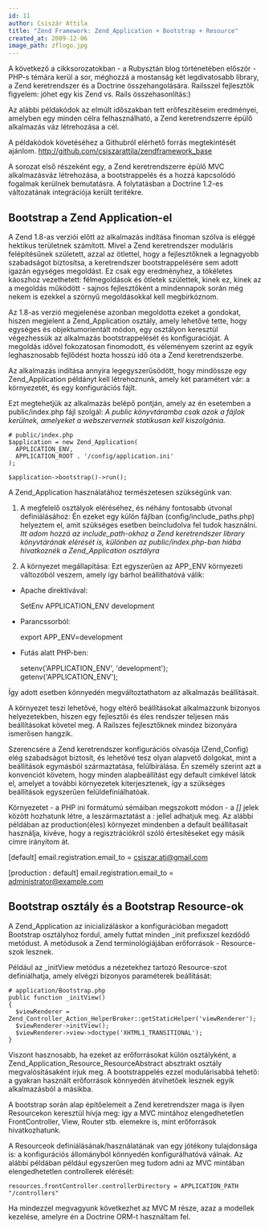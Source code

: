 ```yaml
---
id: 11
author: Csiszár Attila
title: "Zend Framework: Zend_Application + Bootstrap + Resource"
created_at: 2009-12-06
image_path: zflogo.jpg
---
```


A következő a cikksorozatokban - a Rubysztán blog történetében először - PHP-s témára kerül a sor, méghozzá a mostanság két legdivatosabb library, a Zend keretrendszer és a Doctrine összehangolására. Railsszel fejlesztők figyelem: jöhet egy kis Zend vs. Rails összehasonlítás:)

Az alábbi példakódok az elmúlt időszakban tett erőfeszítéseim eredményei, amelyben egy minden célra felhasználható, a Zend keretrendszerre épülő alkalmazás váz létrehozása a cél.

A példakódok követéséhez a Githubról elérhető forrás megtekintését ajánlom. http://github.com/csiszarattila/zendframework_base

A sorozat első részeként egy, a Zend keretrendszerre épülő MVC alkalmazásváz létrehozása, a bootstrappelés és a hozzá kapcsolódó fogalmak kerülnek bemutatásra. A folytatásban a Doctrine 1.2-es változatának integrációja került terítékre.

## Bootstrap a Zend Application-el

A Zend 1.8-as verziói előtt az alkalmazás indítása finoman szólva is eléggé hektikus területnek számított. Mivel a Zend keretrendszer moduláris felépítésűnek született, azzal az ötlettel, hogy a fejlesztőknek a legnagyobb szabadságot biztosítsa, a keretrendszer bootstrappelésére sem adott igazán egységes megoldást. Ez csak egy eredményhez, a tökéletes káoszhoz vezethetett: félmegoldások és ötletek születtek, kinek ez, kinek az a megoldás működött - sajnos fejlesztőként a mindennapok során még nekem is ezekkel a szörnyű megoldásokkal kell megbírkóznom.

Az 1.8-as verzió megjelenése azonban megoldotta ezeket a gondokat, hiszen megjelent a Zend_Application osztály, amely lehetővé tette, hogy egységes és objektumorientált módon, egy osztályon keresztül végezhessük az alkalmazás bootstrappelését és konfigurációját. A megoldás idővel fokozatosan finomodott, és véleményem szerint az egyik leghasznosabb fejlődést hozta hosszú idő óta a Zend keretrendszerbe.

Az alkalmazás indítása annyira legegyszerűsödött, hogy mindössze egy Zend_Application példányt kell létrehoznunk, amely két paramétert vár: a környezetét, és egy konfigurációs fájlt.

Ezt megtehetjük az alkalmazás belépő pontján, amely az én esetemben a public/index.php fájl szolgál:
_A public könyvtáramba csak azok a fájlok kerülnek, amelyeket a webszervernek statikusan kell kiszolgánia._

    # public/index.php
    $application = new Zend_Application(
      APPLICATION_ENV,
      APPLICATION_ROOT . '/config/application.ini'
    );

    $application->bootstrap()->run();
    
A Zend_Application használatához természetesen szükségünk van:

1. A megfelelő osztályok eléréséhez, és néhány fontosabb útvonal definiálásához:
    Én ezeket egy külön fájlban (config/include_paths.php) helyeztem el, amit szükséges esetben beincludolva fel tudok használni. 
    _Itt adom hozzá az include_path-okhoz a Zend keretrendszer library könyvtárának elérését is, különben az public/index.php-ban hiába hivatkoznék a Zend_Application osztályra_
  
2. A környezet megállapítása:
 Ezt egyszerűen az APP_ENV környezeti változóból veszem, amely így bárhol beállíthatóvá válik:
 
 * Apache direktívával:
    
    SetEnv APPLICATION_ENV development
 
 * Parancssorból:
    
    export APP_ENV=development
 
 * Futás alatt PHP-ben:
    
    setenv('APPLICATION_ENV', 'development');
    getenv('APPLICATION_ENV');
    
Így adott esetben könnyedén megváltoztathatom az alkalmazás beállításait.

A környezet teszi lehetővé, hogy eltérő beállításokat alkalmazzunk bizonyos helyezetekben, hiszen egy fejlesztői és éles rendszer teljesen más beállításokat követel meg. A Railszes fejlesztőknek mindez bizonyára ismerősen hangzik.

Szerencsére a Zend keretrendszer konfigurációs olvasója (Zend_Config) elég szabadságot biztosít, és lehetővé tesz olyan alapvető dolgokat, mint a beállítások egymásból származtatása, felülbírálása. Én személy szerint azt a konvenciót követem, hogy minden alapbeállítást egy default címkével látok el, amelyet a további környezetek kiterjesztenek, így a szükséges beállítások egyszerűen felüldefiniálhatóak.

Környezetet - a PHP ini formátumú sémáiban megszokott módon - a _[]_ jelek között hozhatunk létre, a leszármaztatást a _:_ jellel adhatjuk meg. Az alábbi példában az production(éles) környezet mindenben a default beállítasait használja, kivéve, hogy a regisztrációkról szóló értesítéseket egy másik címre irányítom át.

[default]
email.registration.email_to = csiszar.ati@gmail.com

[production : default]
email.registration.email_to = administrator@example.com

## Bootstrap osztály és a Bootstrap Resource-ok

A Zend_Application az inicializáláskor a konfigurációban megadott Bootstrap osztályhoz fordul, amely futtat minden _init prefixszel kezdődő metódust. A metódusok a Zend terminológiájában erőforrások - Resource-szok lesznek.

Például az _initView metódus a nézetekhez tartozó Resource-szot definiálhatja, amely elvégzi bizonyos paraméterek beállítását:

    # application/Bootstrap.php
    public function _initView()
    {
      $viewRenderer = Zend_Controller_Action_HelperBroker::getStaticHelper('viewRenderer');
      $viewRenderer->initView();
      $viewRenderer->view->doctype('XHTML1_TRANSITIONAL');
    }

Viszont hasznosabb, ha ezeket az erőforrásokat külön osztályként, a Zend_Application_Resource_ResourceAbstract absztrakt osztály megvalósításaként írjuk meg. A bootstrappelés ezzel modulárisabbá tehető: a gyakran használt erőforrások könnyedén átvihetőek lesznek egyik alkalmazásból a másikba. 

A bootstrap során alap építőelemeit a Zend keretrendszer maga is ilyen Resourcekon keresztül hívja meg: így a MVC mintához elengedhetetlen FrontController, View, Router stb. elemekre is, mint erőforrások hivatkozhatunk.

A Resourceok definiálásának/használatának van egy jótékony tulajdonsága is: a konfigurációs állományból könnyedén konfigurálhatóvá válnak. Az alábbi példában például egyszerűen meg tudom adni az MVC mintában elengedhetetlen controllerek elérését:

    resources.frontController.controllerDirectory = APPLICATION_PATH "/controllers"
    
Ha mindezzel megvagyunk következhet az MVC M része, azaz a modellek kezelése, amelyre én a Doctrine ORM-t használtam fel.
